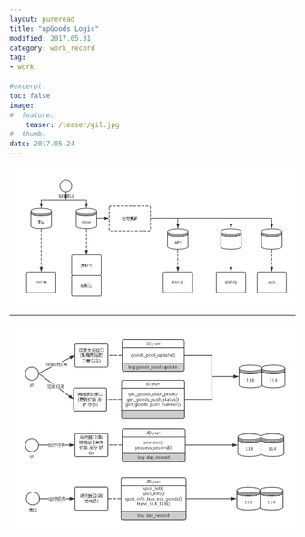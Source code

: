 ```yaml
---
layout: pureread
title: "upGoods Logic"
modified: 2017.05.31
category: work_record
tag:
- work

#excerpt:
toc: false
image:
#  feature:
    teaser: /teaser/gil.jpg
#  thumb:
date: 2017.05.24
---
```



![logic](/images/work_log/2017-05-24/DB.png)

------


![logic](/images/work_log/2017-05-24/upgoods_inter.png)
